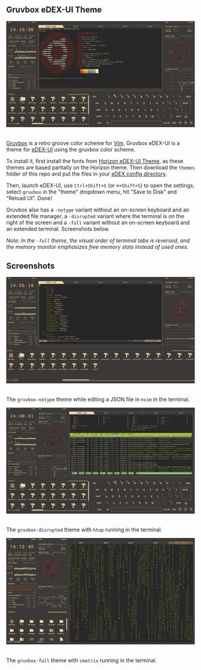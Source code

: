## Gruvbox eDEX-UI Theme

<p align="center">
  <img alt="screenshot" src="https://github.com/alembcke/eDEX-UI-gruvbox/blob/main/media/gruvbox-neofetch.png">
  <br><br>
</p>

[Gruvbox](https://github.com/morhetz/gruvbox) is a retro groove color scheme for [Vim](https://www.vim.org/).  Gruvbox eDEX-UI is a theme for [eDEX-UI](https://github.com/GitSquared/edex-ui) using the gruvbox color scheme.

To install it, first install the fonts from [Horizon eDEX-UI Theme](https://github.com/GitSquared/horizon-edex-theme), as these themes are based partially on the Horizon theme.  Then download the `themes` folder of this repo and put the files in your [eDEX config directory](https://github.com/GitSquared/edex-ui/wiki/userData).

Then, launch eDEX-UI, use `Ctrl+Shift+S` (or `⌘+Shift+S`) to open the settings, select `gruvbox` in the "theme" dropdown menu, hit "Save to Disk" and "Reload UI". Done!

Gruvbox also has a `-notype` variant without an on-screen keyboard and an extended file manager, a `-disrupted` variant where the terminal is on the right of the screen and a `-full` variant without an on-screen keyboard and an extended terminal.  Screenshots below.

*Note: In the `-full` theme, the visual order of terminal tabs is reversed, and the memory monitor emphasizes free memory slots instead of used ones.*


## Screenshots

<p align="center">
  <img alt="screenshot" src="https://github.com/alembcke/eDEX-UI-gruvbox/blob/main/media/gruvbox-notype-nvim.png">
  <br><br>
</p>

The `gruvbox-notype` theme while editing a JSON file in `nvim` in the terminal.

<p align="center">
  <img alt="screenshot" src="https://github.com/alembcke/eDEX-UI-gruvbox/blob/main/media/gruvbox-disrupted-htop.png">
  <br><br>
</p>

The `gruvbox-disrupted` theme with `htop` running in the terminal.

<p align="center">
  <img alt="screenshot" src="https://github.com/alembcke/eDEX-UI-gruvbox/blob/main/media/gruvbox-full-cmatrix.png">
  <br><br>
</p>

The `gruvbox-full` theme with `cmatrix` running in the terminal.
